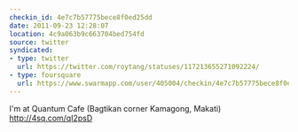 ```yaml
---
checkin_id: 4e7c7b57775bece8f0ed25dd
date: 2011-09-23 12:28:07
location: 4c9a063b9c663704bed754fd
source: twitter
syndicated:
- type: twitter
  url: https://twitter.com/roytang/statuses/117213655271092224/
- type: foursquare
  url: https://www.swarmapp.com/user/405004/checkin/4e7c7b57775bece8f0ed25dd?s=iAdrZfqR2_SlU7VBdmbu2t4gkXw&ref=tw
---
```


I'm at Quantum Cafe (Bagtikan corner Kamagong, Makati) http://4sq.com/qI2psD